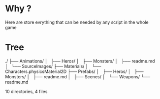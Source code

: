 # Why ?
Here are store evrything that can be needed by any script in the whole game

# Tree

./
├── Animations/
│   ├── Heros/
│   ├── Monsters/
│   ├── readme.md
│   └── SourceImages/
├── Materials/
│   └── Characters.physicsMaterial2D
├── Prefabs/
│   ├── Heros/
│   ├── Monsters/
│   ├── readme.md
│   ├── Scenes/
│   └── Weapons/
└── readme.md

10 directories, 4 files

